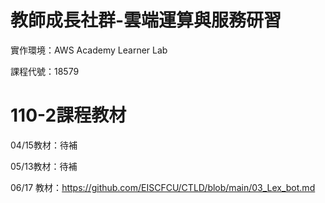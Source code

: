 # 教師成長社群-雲端運算與服務研習

實作環境：AWS Academy Learner Lab

課程代號：18579

# 110-2課程教材

04/15教材：待補

05/13教材：待補

06/17 教材：https://github.com/EISCFCU/CTLD/blob/main/03_Lex_bot.md
